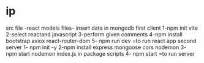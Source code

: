 # ip
src file -react
models files- insert data in mongodb
first client
1-npm init vite
2-select reactand javascript
3-perform given comments
4-npm install bootstrap axiox react-router-dom
5- npm run dev =to run react app
second server
1- npm init -y
2-npm install express mongoose cors nodemon
3- npm start nodemon index.js in package scripts
4- npm start =to run server